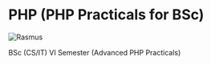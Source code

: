 # PHP (PHP Practicals for BSc)
![Rasmus](https://www.azquotes.com/picture-quotes/quote-i-actually-hate-programming-but-i-love-solving-problems-rasmus-lerdorf-82-6-0605.jpg)

BSc (CS/IT) VI Semester (Advanced PHP Practicals)
